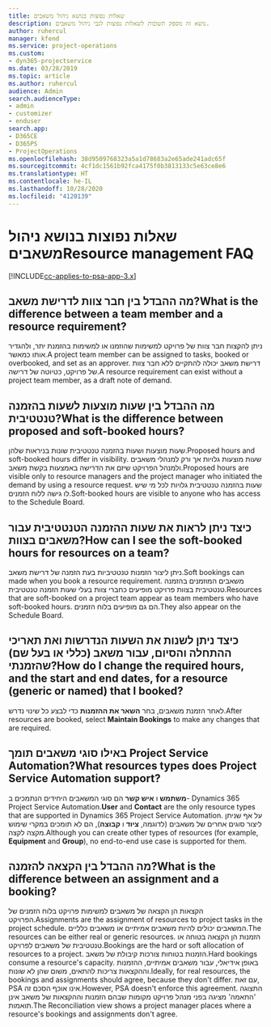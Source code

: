 ```yaml
---
title: שאלות נפוצות בנושא ניהול משאבים
description: נושא זה מספק תשובות לשאלות נפוצות לגבי ניהול משאבים.
author: ruhercul
manager: kfend
ms.service: project-operations
ms.custom:
- dyn365-projectservice
ms.date: 03/28/2019
ms.topic: article
ms.author: ruhercul
audience: Admin
search.audienceType:
- admin
- customizer
- enduser
search.app:
- D365CE
- D365PS
- ProjectOperations
ms.openlocfilehash: 38d9509768323a5a1d78683a2e65ade241adc65f
ms.sourcegitcommit: 4cf1dc1561b92fca4175f0b3813133c5e63ce8e6
ms.translationtype: HT
ms.contentlocale: he-IL
ms.lasthandoff: 10/28/2020
ms.locfileid: "4120139"
---
```

# <a name="resource-management-faq"></a><span data-ttu-id="ef072-103">שאלות נפוצות בנושא ניהול משאבים</span><span class="sxs-lookup"><span data-stu-id="ef072-103">Resource management FAQ</span></span>

[!INCLUDE[cc-applies-to-psa-app-3.x](../includes/cc-applies-to-psa-app-3x.md)]

## <a name="what-is-the-difference-between-a-team-member-and-a-resource-requirement"></a><span data-ttu-id="ef072-104">מה ההבדל בין חבר צוות לדרישת משאב?</span><span class="sxs-lookup"><span data-stu-id="ef072-104">What is the difference between a team member and a resource requirement?</span></span>

<span data-ttu-id="ef072-105">ניתן להקצות חבר צוות של פרויקט למשימות שהוזמנו או למשימות בהזמנת יתר, ולהגדיר אותו כמאשר.</span><span class="sxs-lookup"><span data-stu-id="ef072-105">A project team member can be assigned to tasks, booked or overbooked, and set as an approver.</span></span> <span data-ttu-id="ef072-106">דרישת משאב יכולה להתקיים ללא חבר צוות של פרויקט, כטיוטה של דרישה.</span><span class="sxs-lookup"><span data-stu-id="ef072-106">A resource requirement can exist without a project team member, as a draft note of demand.</span></span> 

## <a name="what-is-the-difference-between-proposed-and-soft-booked-hours"></a><span data-ttu-id="ef072-107">מה ההבדל בין שעות מוצעות לשעות בהזמנה טנטטיבית?</span><span class="sxs-lookup"><span data-stu-id="ef072-107">What is the difference between proposed and soft-booked hours?</span></span>

<span data-ttu-id="ef072-108">שעות מוצעות ושעות בהזמנה טנטטיבית שונות בניראות שלהן.</span><span class="sxs-lookup"><span data-stu-id="ef072-108">Proposed hours and soft-booked hours differ in visibility.</span></span> <span data-ttu-id="ef072-109">שעות מוצעות גלויות אך ורק למנהלי משאבים ולמנהל הפרויקט שיזם את הדרישה באמצעות בקשת משאב.</span><span class="sxs-lookup"><span data-stu-id="ef072-109">Proposed hours are visible only to resource managers and the project manager who initiated the demand by using a resource request.</span></span> <span data-ttu-id="ef072-110">שעות בהזמנה טנטטיבית גלויות לכל מי שיש לו גישה ללוח הזמנים.</span><span class="sxs-lookup"><span data-stu-id="ef072-110">Soft-booked hours are visible to anyone who has access to the Schedule Board.</span></span>

## <a name="how-can-i-see-the-soft-booked-hours-for-resources-on-a-team"></a><span data-ttu-id="ef072-111">כיצד ניתן לראות את שעות ההזמנה הטנטטיבית עבור משאבים בצוות?</span><span class="sxs-lookup"><span data-stu-id="ef072-111">How can I see the soft-booked hours for resources on a team?</span></span>

<span data-ttu-id="ef072-112">ניתן ליצור הזמנות טנטטיביות בעת הזמנה של דרישת משאב.</span><span class="sxs-lookup"><span data-stu-id="ef072-112">Soft bookings can made when you book a resource requirement.</span></span> <span data-ttu-id="ef072-113">משאבים המוזמנים בהזמנה טנטטיבית בצוות פרויקט מופיעים כחברי צוות בעלי שעות הזמנה טנטטיבית.</span><span class="sxs-lookup"><span data-stu-id="ef072-113">Resources that are soft-booked on a project team appear as team members who have soft-booked hours.</span></span> <span data-ttu-id="ef072-114">הם גם מופיעים בלוח הזמנים.</span><span class="sxs-lookup"><span data-stu-id="ef072-114">They also appear on the Schedule Board.</span></span>

## <a name="how-do-i-change-the-required-hours-and-the-start-and-end-dates-for-a-resource-generic-or-named-that-i-booked"></a><span data-ttu-id="ef072-115">כיצד ניתן לשנות את השעות הנדרשות ואת תאריכי ההתחלה והסיום, עבור משאב (כללי או בעל שם) שהזמנתי?</span><span class="sxs-lookup"><span data-stu-id="ef072-115">How do I change the required hours, and the start and end dates, for a resource (generic or named) that I booked?</span></span>

<span data-ttu-id="ef072-116">לאחר הזמנת משאבים, בחר **השאר את ההזמנות** כדי לבצע כל שינוי נדרש.</span><span class="sxs-lookup"><span data-stu-id="ef072-116">After resources are booked, select **Maintain Bookings** to make any changes that are required.</span></span>

## <a name="what-resources-types-does-project-service-automation-support"></a><span data-ttu-id="ef072-117">באילו סוגי משאבים תומך Project Service Automation?</span><span class="sxs-lookup"><span data-stu-id="ef072-117">What resources types does Project Service Automation support?</span></span>

<span data-ttu-id="ef072-118">**משתמש** ו **איש קשר** הם סוגי המשאבים היחידים הנתמכים ב- Dynamics 365 Project Service Automation.</span><span class="sxs-lookup"><span data-stu-id="ef072-118">**User** and **Contact** are the only resource types that are supported in Dynamics 365 Project Service Automation.</span></span> <span data-ttu-id="ef072-119">על אף שניתן ליצור סוגים אחרים של משאבים (לדוגמה, **ציוד** ו **קבוצה**), הם לא תומכים במקרי שימוש מקצה לקצה.</span><span class="sxs-lookup"><span data-stu-id="ef072-119">Although you can create other types of resources (for example, **Equipment** and **Group**), no end-to-end use case is supported for them.</span></span>

## <a name="what-is-the-difference-between-an-assignment-and-a-booking"></a><span data-ttu-id="ef072-120">מה ההבדל בין הקצאה להזמנה?</span><span class="sxs-lookup"><span data-stu-id="ef072-120">What is the difference between an assignment and a booking?</span></span>

<span data-ttu-id="ef072-121">הקצאות הן הקצאה של משאבים למשימות פרויקט בלוח הזמנים של הפרויקט.</span><span class="sxs-lookup"><span data-stu-id="ef072-121">Assignments are the assignment of resources to project tasks in the project schedule.</span></span> <span data-ttu-id="ef072-122">המשאבים יכולים להיות משאבים אמיתיים או משאבים כלליים.</span><span class="sxs-lookup"><span data-stu-id="ef072-122">The resources can be either real or generic resources.</span></span> <span data-ttu-id="ef072-123">הזמנות הן הקצאה בטוחה או טנטטיבית של משאבים לפרויקט.</span><span class="sxs-lookup"><span data-stu-id="ef072-123">Bookings are the hard or soft allocation of resources to a project.</span></span> <span data-ttu-id="ef072-124">הזמנות בטוחות צורכות קיבולת של משאב.</span><span class="sxs-lookup"><span data-stu-id="ef072-124">Hard bookings consume a resource's capacity.</span></span> <span data-ttu-id="ef072-125">באופן אידיאלי, עבור משאבים אמיתיים, ההזמנות וההקצאות צריכות להתאים, משום שהן לא שונות.</span><span class="sxs-lookup"><span data-stu-id="ef072-125">Ideally, for real resources, the bookings and assignments should agree, because they don't differ.</span></span> <span data-ttu-id="ef072-126">עם זאת, PSA אינו אוכף הסכם זה.</span><span class="sxs-lookup"><span data-stu-id="ef072-126">However, PSA doesn't enforce this agreement.</span></span> <span data-ttu-id="ef072-127">התצוגה 'התאמה' מציגה בפני מנהל פרויקט מקומות שבהם הזמנות וההקצאות של משאב אינן תואמות.</span><span class="sxs-lookup"><span data-stu-id="ef072-127">The Reconciliation view shows a project manager places where a resource's bookings and assignments don't agree.</span></span>
